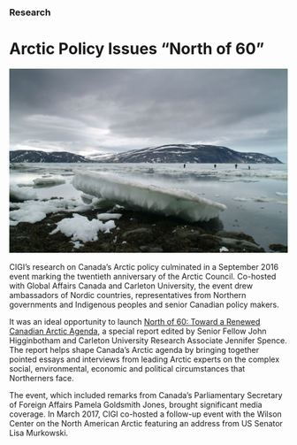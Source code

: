 ### Research

# Arctic Policy Issues “North of 60”

<div class="img-container">
  <img class="progressive" src="assets/slides/north-of-60-2.jpg" alt="">
</div>

CIGI’s research on Canada’s Arctic policy culminated in a September 2016 event marking the twentieth anniversary of the Arctic Council. Co-hosted with Global Affairs Canada and Carleton University, the event drew ambassadors of Nordic countries, representatives from Northern governments and Indigenous peoples and senior Canadian policy makers.

It was an ideal opportunity to launch [North of 60: Toward a Renewed Canadian Arctic Agenda](https://www.cigionline.org/publications/north-60-toward-renewed-canadian-arctic-agenda?source=2017 "North of 60"), a special report edited by Senior Fellow John Higginbotham and Carleton University Research Associate Jennifer Spence. The report helps shape Canada’s Arctic agenda by bringing together pointed essays and interviews from leading Arctic experts on the complex social, environmental, economic and political circumstances that Northerners face.

The event, which included remarks from Canada’s Parliamentary Secretary of Foreign Affairs Pamela Goldsmith Jones, brought significant media coverage. In March 2017, CIGI co-hosted a follow-up event with the Wilson Center on the North American Arctic featuring an address from US Senator Lisa Murkowski.

